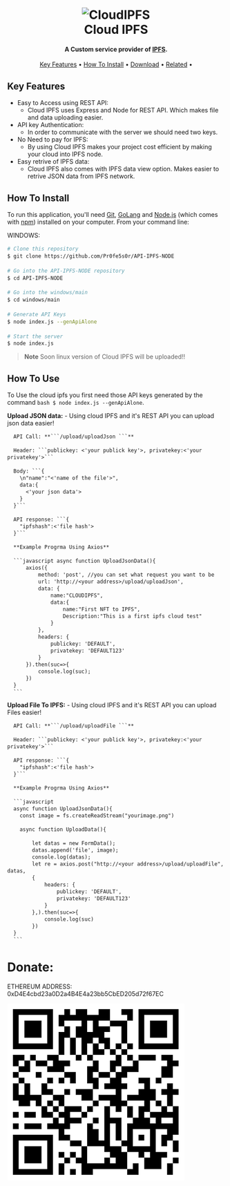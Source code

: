 
<h1 align="center">
  <br>
  <img src="https://raw.githubusercontent.com/Pr0fe5s0r/API-IPFS-NODE/main/images/logo.png" alt="CloudIPFS" width="200">
  <br>
  Cloud IPFS
  <br>
</h1>

<h4 align="center">A Custom service provider of <a href="http://electron.atom.io" target="_blank">IPFS</a>.</h4>

<p align="center">
  <a href="#key-features">Key Features</a> •
  <a href="#how-to-use">How To Install</a> •
  <a href="#download">Download</a> •
  <a href="#related">Related</a> •
</p>

<!-- ![screenshot](https://raw.githubusercontent.com/amitmerchant1990/electron-markdownify/master/app/img/markdownify.gif) -->

## Key Features

* Easy to Access using REST API:
  - Cloud IPFS uses Express and Node for REST API. Which makes file and data uploading easier.
* API key Authentication:
  - In order to communicate with the server we should need two keys.
* No Need to pay for IPFS:
  - By using Cloud IPFS makes your project cost efficient by making your cloud into IPFS node.
* Easy retrive of IPFS data:
  - Cloud IPFS also comes with IPFS data view option. Makes easier to retrive JSON data from IPFS network.

## How To Install

To run this application, you'll need [Git](https://git-scm.com), [GoLang](https://go.dev/dl/) and [Node.js](https://nodejs.org/en/download/) (which comes with [npm](http://npmjs.com)) installed on your computer. From your command line:


WINDOWS:
```bash
# Clone this repository
$ git clone https://github.com/Pr0fe5s0r/API-IPFS-NODE

# Go into the API-IPFS-NODE repository
$ cd API-IPFS-NODE

# Go into the windows/main
$ cd windows/main

# Generate API Keys
$ node index.js --genApiAlone

# Start the server
$ node index.js
```

> **Note**
> Soon linux version of Cloud IPFS will be uploaded!!



## How To Use

To Use the cloud ipfs you first need those API keys generated by the command ```bash $ node index.js --genApiAlone```.


**Upload JSON data:**
      - Using cloud IPFS and it's REST API you can upload json data easier!

      API Call: **```/upload/uploadJson ```**

      Header: ```publickey: <'your publick key'>, privatekey:<'your privatekey'>```

      Body: ```{
        \n"name":"<'name of the file'>",
        data:{
          <'your json data'>
        }
      }```

      API response: ```{
        "ipfshash":<'file hash'>
      }```

      **Example Progrma Using Axios**

      ```javascript async function UploadJsonData(){
          axios({
              method: 'post', //you can set what request you want to be
              url: 'http://<your address>/upload/uploadJson',
              data: {
                  name:"CLOUDIPFS",
                  data:{
                      name:"First NFT to IPFS",
                      Description:"This is a first ipfs cloud test"
                  }
              },
              headers: {
                  publickey: 'DEFAULT',
                  privatekey: 'DEFAULT123'
              }
          }).then(suc=>{
              console.log(suc);
          })
      }
      ```
**Upload File To IPFS:**
      - Using cloud IPFS and it's REST API you can upload Files easier!

      API Call: **```/upload/uploadFile ```**

      Header: ```publickey: <'your publick key'>, privatekey:<'your privatekey'>```

      API response: ```{
        "ipfshash":<'file hash'>
      }```

      **Example Progrma Using Axios**

      ```javascript 
      async function UploadJsonData(){
        const image = fs.createReadStream("yourimage.png")

        async function UploadData(){

            let datas = new FormData();
            datas.append('file', image);
            console.log(datas);
            let re = axios.post("http://<your address>/upload/uploadFile", datas,
            {
                headers: {
                    publickey: 'DEFAULT',
                    privatekey: 'DEFAULT123'
                }
            },).then(suc=>{
                console.log(suc)
            })
      }
      ```

# Donate:

ETHEREUM ADDRESS: 0xD4E4cbd23a0D2a4B4E4a23bb5CbED205d72f67EC

![Ethereum Address](images/wallet.png)
